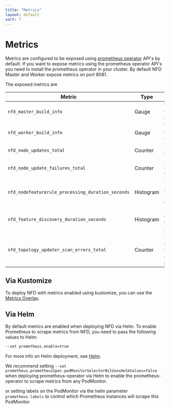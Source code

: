 ```yaml
---
title: "Metrics"
layout: default
sort: 7
---
```


# Metrics

Metrics are configured to be exposed using [prometheus operator](https://github.com/prometheus-operator/prometheus-operator)
API's by default. If you want to expose metrics using the prometheus operator
API's you need to install the prometheus operator in your cluster.
By default NFD Master and Worker expose metrics on port 8081.

The exposed metrics are

| Metric                                            | Type      | Description
| ------------------------------------------------- | --------- | ---------------------------------------
| `nfd_master_build_info`                           | Gauge     | Version from which nfd-master was built
| `nfd_worker_build_info`                           | Gauge     | Version from which nfd-worker was built
| `nfd_node_updates_total`                          | Counter   | Number of nodes updated
| `nfd_node_update_failures_total`                  | Counter   | Number of nodes update failures
| `nfd_nodefeaturerule_processing_duration_seconds` | Histogram | Time taken to process NodeFeatureRule objects
| `nfd_feature_discovery_duration_seconds`          | Histogram | Time taken to discover features on a node
| `nfd_topology_updater_scan_errors_total`          | Counter   | Number of errors in scanning resource allocation of pods.

## Via Kustomize

To deploy NFD with metrics enabled using kustomize, you can use the
[Metrics Overlay](kustomize.md#metrics).

## Via Helm

By default metrics are enabled when deploying NFD via Helm. To enable Prometheus
to scrape metrics from NFD, you need to pass the following values to Helm:

```bash
--set prometheus.enable=true
```

For more info on Helm deployment, see [Helm](helm.md).

We recommend setting
`--set prometheus.prometheusSpec.podMonitorSelectorNilUsesHelmValues=false`
when deploying prometheus-operator via Helm to enable the prometheus-operator
to scrape metrics from any PodMonitor.

or setting labels on the PodMonitor via the helm parameter `prometheus.labels`
to control which Prometheus instances will scrape this PodMonitor.
